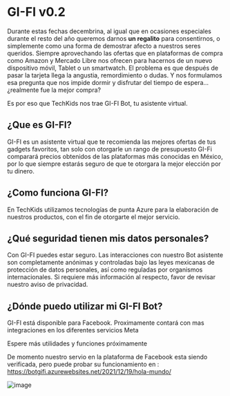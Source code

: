 # GI-FI v0.2

Durante estas fechas decembrina, al igual que en ocasiones especiales durante el resto del año queremos darnos **un regalito** para consentirnos, o simplemente como una forma de demostrar afecto a nuestros seres queridos. Siempre aprovechando las ofertas que en plataformas de compra como Amazon y Mercado Libre nos ofrecen para hacernos de un nuevo dispositivo móvil, Tablet o un smartwatch. El problema es que después de pasar la tarjeta llega la angustia, remordimiento o dudas. Y nos formulamos esa pregunta que nos impide dormir y disfrutar del tiempo de espera… ¿realmente fue la mejor compra?

Es por eso que TechKids nos trae GI-FI Bot, tu asistente virtual.

## ¿Que es GI-FI?

GI-FI es un asistente virtual que te recomienda las mejores ofertas de tus gadgets favoritos, tan solo con otorgarle un rango de presupuesto GI-Fi comparará precios obtenidos de las plataformas más conocidas en México, por lo que siempre estarás seguro de que te otorgara la mejor elección por tu dinero.

## ¿Como funciona GI-FI?

En TechKids utilizamos tecnologías de punta Azure para la elaboración de nuestros productos, con el fin de otorgarte el mejor servicio.

## ¿Qué seguridad tienen mis datos personales?

Con GI-FI puedes estar seguro. Las interacciones con nuestro Bot asistente son completamente anónimas y controladas bajo las leyes mexicanas de protección de datos personales, así como reguladas por organismos internacionales. Si requiere más información al respecto, favor de revisar nuestro aviso de privacidad.

## ¿Dónde puedo utilizar mi GI-FI Bot?

GI-FI está disponible para Facebook. Proximamente contará con mas integraciones en los diferentes servicios Meta

Espere más utilidades y funciones próximamente

De momento nuestro servio en la plataforma de Facebook esta siendo verificada, pero puede probar su funcionamiento en :
https://botgifi.azurewebsites.net/2021/12/19/hola-mundo/

![image](https://user-images.githubusercontent.com/94363566/146693916-1f588188-162b-410c-8903-9adf274a558f.png)
